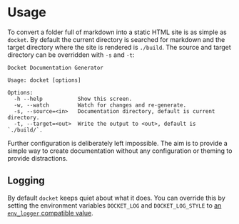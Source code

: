 # Usage

To convert a folder full of markdown into a static HTML site is as simple as
`docket`. By default the current directory is searched for markdown and the
target directory where the site is rendered is `./build`. The source and target
directory can be overridden with `-s` and `-t`:

```nohilight
Docket Documentation Generator

Usage: docket [options]

Options:
  -h --help           Show this screen.
  -w, --watch         Watch for changes and re-generate.
  -s, --source=<in>   Documentation directory, default is current directory.
  -t, --target=<out>  Write the output to <out>, default is `./build/`.
```

Further configuration is deliberately left impossible. The aim is to provide a
simple way to create documentation without any configuration or theming to
provide distractions.

## Logging

By default `docket` keeps quiet about what it does. You can override this by
setting the environment variables `DOCKET_LOG` and `DOCKET_LOG_STYLE` to [an
`env_logger` compatible value][envlog].

 [envlog]: https://docs.rs/env_logger/latest/env_logger/fn.init_from_env.html#examples